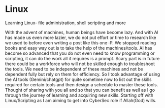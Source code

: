 # Linux
 Learning Linux- file administration, shell scripting and more 

 With the advent of machines, human beings have become lazy. And with AI has made us even more lazier, we do not put effort or time to research like we used to before even writing a post like this one :P. We stopped reading books and easy way out is to take the help of the machines/tools. AI has become so advanced that you do not even need to know programming or scripting, it can do the work all it requires is a prompt. Scary part is in future there could be a workforce who will not be skilled enough to troubleshoot the tools. We need to be independent of these machines and not be dependent fully but rely on them for efficiency. So I took advantage of using the AI tools (Gemini/chatgpt) for quite sometime now to list out the skills required for certain tools and then design a schedule to master these tools. Thought of sharing with you all and so that you can benefit as well as I go through the journey of learning and acquiring new skills. Starting off with Linux/Scripting as I am aiming to get into CyberSec role if Allah(God) wills.
